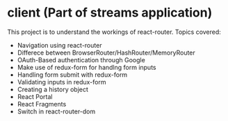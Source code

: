 # client (Part of streams application)

This project is to understand the workings of react-router. Topics covered:
* Navigation using react-router
* Differece between BrowserRouter/HashRouter/MemoryRouter
* OAuth-Based authentication through Google
* Make use of redux-form for handlng form inputs
* Handling form submit with redux-form
* Validating inputs in redux-form
* Creating a history object
* React Portal
* React Fragments
* Switch in react-router-dom